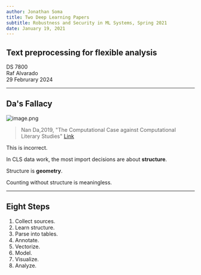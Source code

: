 ```yaml
---
author: Jonathan Soma
title: Two Deep Learning Papers
subtitle: Robustness and Security in ML Systems, Spring 2021
date: January 19, 2021
---
```


## Text preprocessing for flexible analysis

DS 7800\
Raf Alvarado\
29 Februrary 2024

---

## Da's Fallacy

![image.png](attachment:7a93ce10-2394-41f4-9d64-6ac2fd59ec83.png)

> Nan Da,2019, "The Computational Case against Computational Literary Studies" 
> [Link](https://www.journals.uchicago.edu/doi/full/10.1086/702594?journalCode=ci)

This is incorrect.

In CLS data work, the most import decisions are about **structure**.

Structure is **geometry**.

Counting without structure is meaningless.

---

## Eight Steps

1. Collect sources.
2. Learn structure.
3. Parse into tables.
4. Annotate.
5. Vectorize.
6. Model.
7. Visualize.
8. Analyze.